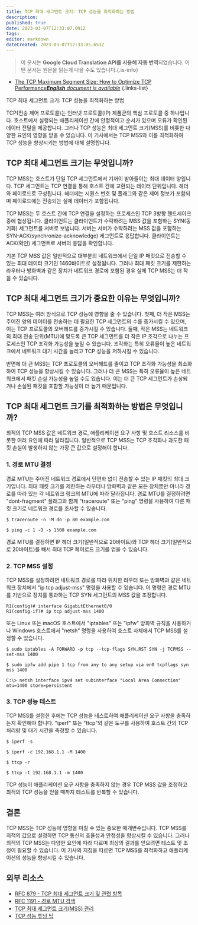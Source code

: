 ```yaml
---
title: TCP 최대 세그먼트 크기: TCP 성능을 최적화하는 방법
description: 
published: true
date: 2023-03-07T12:33:07.091Z
tags: 
editor: markdown
dateCreated: 2023-03-07T12:33:05.653Z
---
```


> 이 문서는 **Google Cloud Translation API를 사용해 자동 번역**되었습니다.
어떤 문서는 원문을 읽는게 나을 수도 있습니다.{.is-info}



- [The TCP Maximum Segment Size: How to Optimize TCP Performance***English** document is available*](/en/Knowledge-base/Network/the-tcp-maximum-segment-size-how-to-optimize-tcp-performance)
{.links-list}

TCP 최대 세그먼트 크기: TCP 성능을 최적화하는 방법

TCP(전송 제어 프로토콜)는 인터넷 프로토콜(IP) 제품군의 핵심 프로토콜 중 하나입니다. 호스트에서 실행되는 애플리케이션 간에 안정적이고 순서가 있으며 오류가 확인된 데이터 전달을 제공합니다. 그러나 TCP 성능은 최대 세그먼트 크기(MSS)를 비롯한 다양한 요인의 영향을 받을 수 있습니다. 이 기사에서는 TCP MSS와 이를 최적화하여 TCP 성능을 향상시키는 방법에 대해 설명합니다.

## TCP 최대 세그먼트 크기는 무엇입니까?

TCP MSS는 호스트가 단일 TCP 세그먼트에서 기꺼이 받아들이는 최대 데이터 양입니다. TCP 세그먼트는 TCP 연결을 통해 호스트 간에 교환되는 데이터 단위입니다. 헤더와 페이로드로 구성됩니다. 헤더에는 시퀀스 번호 및 플래그와 같은 제어 정보가 포함되며 페이로드에는 전송되는 실제 데이터가 포함됩니다.

TCP MSS는 두 호스트 간에 TCP 연결을 설정하는 프로세스인 TCP 3방향 핸드셰이크 중에 협상됩니다. 클라이언트는 클라이언트가 수락하려는 MSS 값을 포함하는 SYN(동기화) 세그먼트를 서버로 보냅니다. 서버는 서버가 수락하려는 MSS 값을 포함하는 SYN-ACK(synchronize-acknowledge) 세그먼트로 응답합니다. 클라이언트는 ACK(확인) 세그먼트로 서버의 응답을 확인합니다.

기본 TCP MSS 값은 일반적으로 대부분의 네트워크에서 단일 IP 패킷으로 전송할 수 있는 최대 데이터 크기인 1460바이트로 설정됩니다. 그러나 최대 패킷 크기를 제한하는 라우터나 방화벽과 같은 장치가 네트워크 경로에 포함된 경우 실제 TCP MSS는 더 작을 수 있습니다.

## TCP 최대 세그먼트 크기가 중요한 이유는 무엇입니까?

TCP MSS는 여러 방식으로 TCP 성능에 영향을 줄 수 있습니다. 첫째, 더 작은 MSS는 주어진 양의 데이터를 전송하는 데 필요한 TCP 세그먼트의 수를 증가시킬 수 있으며, 이는 TCP 프로토콜의 오버헤드를 증가시킬 수 있습니다. 둘째, 작은 MSS는 네트워크의 최대 전송 단위(MTU)에 맞도록 큰 TCP 세그먼트를 더 작은 IP 조각으로 나누는 프로세스인 TCP 조각화 가능성을 높일 수 있습니다. 조각화는 특히 오류율이 높은 네트워크에서 네트워크 대기 시간을 늘리고 TCP 성능을 저하시킬 수 있습니다.

반면에 더 큰 MSS는 TCP 프로토콜의 오버헤드를 줄이고 TCP 조각화 가능성을 최소화하여 TCP 성능을 향상시킬 수 있습니다. 그러나 더 큰 MSS는 특히 오류율이 높은 네트워크에서 패킷 손실 가능성을 높일 수도 있습니다. 이는 더 큰 TCP 세그먼트가 손상되거나 손실된 패킷을 포함할 가능성이 더 높기 때문입니다.

## TCP 최대 세그먼트 크기를 최적화하는 방법은 무엇입니까?

최적의 TCP MSS 값은 네트워크 경로, 애플리케이션 요구 사항 및 호스트 리소스를 비롯한 여러 요인에 따라 달라집니다. 일반적으로 TCP MSS는 TCP 조각화나 과도한 패킷 손실이 발생하지 않는 가장 큰 값으로 설정해야 합니다.

### 1. 경로 MTU 결정

경로 MTU는 주어진 네트워크 경로에서 단편화 없이 전송할 수 있는 IP 패킷의 최대 크기입니다. 최대 패킷 크기를 제한하는 라우터나 방화벽과 같은 모든 장치뿐만 아니라 경로를 따라 있는 각 네트워크 링크의 MTU에 따라 달라집니다. 경로 MTU를 결정하려면 "dont-fragment" 플래그와 함께 "traceroute" 또는 "ping" 명령을 사용하여 다른 패킷 크기로 네트워크 경로를 조사할 수 있습니다.

```{language} {code}
$ traceroute -n -M do -p 80 example.com
```

```{language} {code}
$ ping -c 1 -D -s 1500 example.com
```

경로 MTU를 결정하면 IP 헤더 크기(일반적으로 20바이트)와 TCP 헤더 크기(일반적으로 20바이트)를 빼서 최대 TCP 페이로드 크기를 얻을 수 있습니다.

### 2. TCP MSS 설정

TCP MSS를 설정하려면 네트워크 경로를 따라 위치한 라우터 또는 방화벽과 같은 네트워크 장치에서 "ip tcp adjust-mss" 명령을 사용할 수 있습니다. 이 명령은 경로 MTU를 기반으로 장치를 통과하는 TCP SYN 세그먼트의 MSS 값을 조정합니다.

```{language} {code}
R1(config)# interface GigabitEthernet0/0
R1(config-if)# ip tcp adjust-mss 1400
```

또는 Linux 또는 macOS 호스트에서 "iptables" 또는 "ipfw" 방화벽 규칙을 사용하거나 Windows 호스트에서 "netsh" 명령을 사용하여 호스트 자체에서 TCP MSS를 설정할 수 있습니다.

```{language} {code}
$ sudo iptables -A FORWARD -p tcp --tcp-flags SYN,RST SYN -j TCPMSS --set-mss 1400
```

```{language} {code}
$ sudo ipfw add pipe 1 tcp from any to any setup via en0 tcpflags syn mss 1400
```

```{language} {code}
C:\> netsh interface ipv4 set subinterface "Local Area Connection" mtu=1400 store=persistent
```

### 3. TCP 성능 테스트

TCP MSS를 설정한 후에는 TCP 성능을 테스트하여 애플리케이션 요구 사항을 충족하는지 확인해야 합니다. "iperf" 또는 "ttcp"와 같은 도구를 사용하여 호스트 간의 TCP 처리량 및 대기 시간을 측정할 수 있습니다.

```{language} {code}
$ iperf -s
```

```{language} {code}
$ iperf -c 192.168.1.1 -M 1400
```

```{language} {code}
$ ttcp -r
```

```{language} {code}
$ ttcp -t 192.168.1.1 -m 1400
```

TCP 성능이 애플리케이션 요구 사항을 충족하지 않는 경우 TCP MSS 값을 조정하고 최적의 TCP 성능을 얻을 때까지 테스트를 반복할 수 있습니다.

## 결론

TCP MSS는 TCP 성능에 영향을 미칠 수 있는 중요한 매개변수입니다. TCP MSS를 최적의 값으로 설정하면 TCP 통신의 효율성과 안정성을 향상시킬 수 있습니다. 그러나 최적의 TCP MSS는 다양한 요인에 따라 다르며 최상의 결과를 얻으려면 테스트 및 조정이 필요할 수 있습니다. 이 기사의 지침을 따르면 TCP MSS를 최적화하고 애플리케이션의 성능을 향상시킬 수 있습니다.

## 외부 리소스

- [RFC 879 - TCP 최대 세그먼트 크기 및 관련 항목](https://tools.ietf.org/html/rfc879)
- [RFC 1191 - 경로 MTU 검색](https://tools.ietf.org/html/rfc1191)
- [TCP 최대 세그먼트 크기(MSS) 관리](https://www.cisco.com/c/en/us/support/docs/ip/generic-routing-encapsulation-gre/25885-pmtud-ipfrag.html)
- [TCP 성능 튜닝 팁](https://docs.oracle.com/cd/E19455-01/806-1075/6j9vh8m4u/index.html)